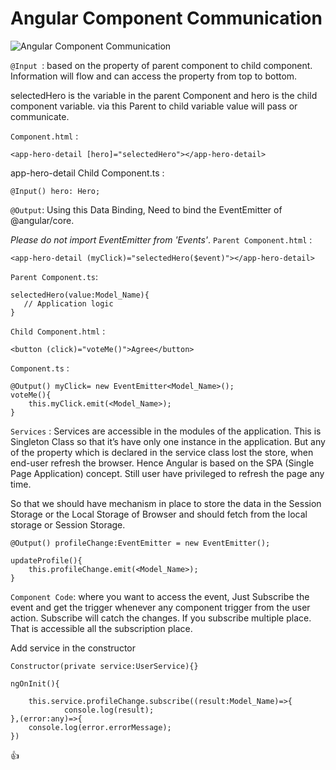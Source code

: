 # Angular Component Communication

![Angular Component Communication](https://flexmanu.files.wordpress.com/2018/01/overview2.png)


`@Input `: based on the property of parent component to child component. Information will flow and can access the property from top to bottom.

selectedHero is the variable in the parent Component and hero is the child component variable. via this Parent to child variable value will pass or communicate.

`Component.html` :
```
<app-hero-detail [hero]="selectedHero"></app-hero-detail>
```
app-hero-detail Child Component.ts :
```
@Input() hero: Hero;
```
`@Output`: Using this Data Binding, Need to bind the EventEmitter of @angular/core.

_Please do not import EventEmitter from 'Events'_.
`Parent Component.html` :
```
<app-hero-detail (myClick)="selectedHero($event)"></app-hero-detail>
```

`Parent Component.ts`:
```
selectedHero(value:Model_Name){
   // Application logic
}
```
`Child Component.html` :
```
<button (click)="voteMe()">Agree</button>
```
`Component.ts` :
```
@Output() myClick= new EventEmitter<Model_Name>();
voteMe(){
    this.myClick.emit(<Model_Name>);
}
```
`Services` : Services are accessible in the modules of the application. This is Singleton Class so that it’s have only one instance in the application. But any of the property which is declared in the service class lost the store, when end-user refresh the browser. Hence Angular is based on the SPA (Single Page Application) concept. Still user have privileged to refresh the page any time.

So that we should have mechanism in place to store the data in the Session Storage or the Local Storage of Browser and should fetch from the local storage or Session Storage.
```
@Output() profileChange:EventEmitter = new EventEmitter();

updateProfile(){
    this.profileChange.emit(<Model_Name>);
}
```
`Component Code`: where you want to access the event, Just Subscribe the event and get the trigger whenever any component trigger from the user action. Subscribe will catch the changes. If you subscribe multiple place. That is accessible all the subscription place.

Add service in the constructor
```
Constructor(private service:UserService){}

ngOnInit(){

    this.service.profileChange.subscribe((result:Model_Name)=>{
            console.log(result);
},(error:any)=>{
    console.log(error.errorMessage);
})
```

:+1: